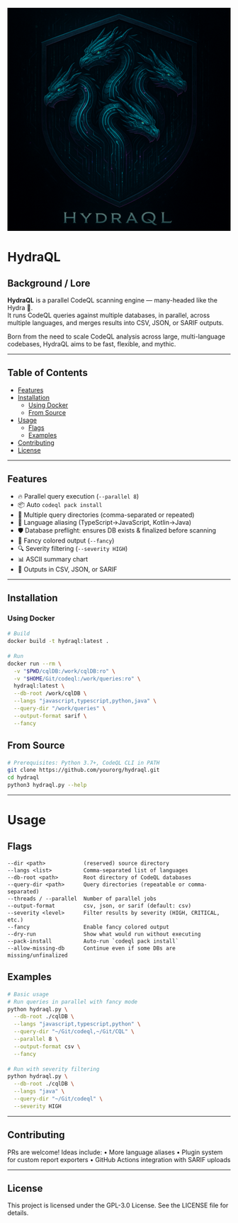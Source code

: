 ![alt tag](img/hydraql-logo.png)

# HydraQL

## Background / Lore
**HydraQL** is a parallel CodeQL scanning engine — many-headed like the Hydra 🐍.  
It runs CodeQL queries against multiple databases, in parallel, across multiple languages, and merges results into CSV, JSON, or SARIF outputs.  

Born from the need to scale CodeQL analysis across large, multi-language codebases, HydraQL aims to be fast, flexible, and mythic.

---

## Table of Contents
- [Features](#features)
- [Installation](#installation)
  - [Using Docker](#using-docker)
  - [From Source](#from-source)
- [Usage](#usage)
  - [Flags](#flags)
  - [Examples](#examples)
- [Contributing](#contributing)
- [License](#license)

---

## Features
- 🔥 Parallel query execution (`--parallel 8`)
- 📦 Auto `codeql pack install`
- 🧩 Multiple query directories (comma-separated or repeated)
- 🐍 Language aliasing (TypeScript→JavaScript, Kotlin→Java)
- 🛡️ Database preflight: ensures DB exists & finalized before scanning
- 🎨 Fancy colored output (`--fancy`)
- 🔍 Severity filtering (`--severity HIGH`)
- 📊 ASCII summary chart
- 📂 Outputs in CSV, JSON, or SARIF

---

## Installation

### Using Docker
```bash
# Build
docker build -t hydraql:latest .

# Run
docker run --rm \
  -v "$PWD/cqlDB:/work/cqlDB:ro" \
  -v "$HOME/Git/codeql:/work/queries:ro" \
  hydraql:latest \
  --db-root /work/cqlDB \
  --langs "javascript,typescript,python,java" \
  --query-dir "/work/queries" \
  --output-format sarif \
  --fancy
```

## From Source
```bash
# Prerequisites: Python 3.7+, CodeQL CLI in PATH
git clone https://github.com/yourorg/hydraql.git
cd hydraql
python3 hydraql.py --help
```

---

# Usage

## Flags
```
--dir <path>            (reserved) source directory
--langs <list>          Comma-separated list of languages
--db-root <path>        Root directory of CodeQL databases
--query-dir <path>      Query directories (repeatable or comma-separated)
--threads / --parallel  Number of parallel jobs
--output-format         csv, json, or sarif (default: csv)
--severity <level>      Filter results by severity (HIGH, CRITICAL, etc.)
--fancy                 Enable fancy colored output
--dry-run               Show what would run without executing
--pack-install          Auto-run `codeql pack install`
--allow-missing-db      Continue even if some DBs are missing/unfinalized
```

## Examples
```bash
# Basic usage
# Run queries in parallel with fancy mode
python hydraql.py \
  --db-root ./cqlDB \
  --langs "javascript,typescript,python" \
  --query-dir "~/Git/codeql,~/Git/CQL" \
  --parallel 8 \
  --output-format csv \
  --fancy

# Run with severity filtering
python hydraql.py \
  --db-root ./cqlDB \
  --langs "java" \
  --query-dir "~/Git/codeql" \
  --severity HIGH
```

---

## Contributing

PRs are welcome! Ideas include:
	•	More language aliases
	•	Plugin system for custom report exporters
	•	GitHub Actions integration with SARIF uploads

---

## License

This project is licensed under the GPL-3.0 License.
See the LICENSE file for details.
